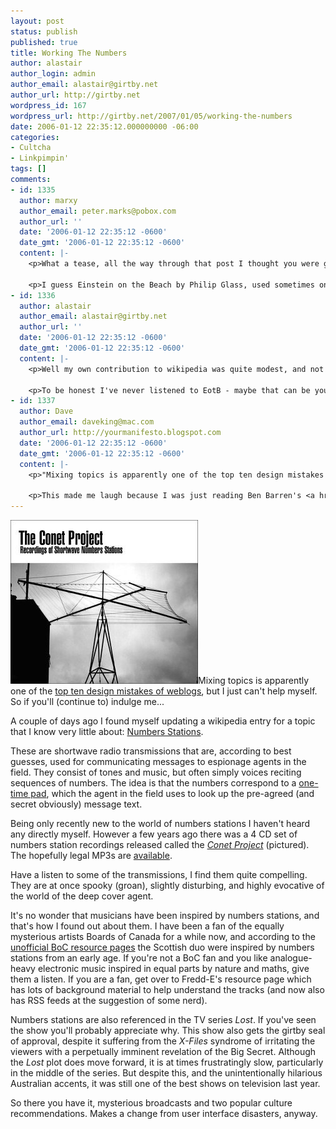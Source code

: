 ```yaml
---
layout: post
status: publish
published: true
title: Working The Numbers
author: alastair
author_login: admin
author_email: alastair@girtby.net
author_url: http://girtby.net
wordpress_id: 167
wordpress_url: http://girtby.net/2007/01/05/working-the-numbers
date: 2006-01-12 22:35:12.000000000 -06:00
categories:
- Cultcha
- Linkpimpin'
tags: []
comments:
- id: 1335
  author: marxy
  author_email: peter.marks@pobox.com
  author_url: ''
  date: '2006-01-12 22:35:12 -0600'
  date_gmt: '2006-01-12 22:35:12 -0600'
  content: |-
    <p>What a tease, all the way through that post I thought you were going to reveal in what way you corrected or improved the Wikipedia item on Numbers stations but, alas, the plot moved slowly and then drifted off.</p>

    <p>I guess Einstein on the Beach by Philip Glass, used sometimes on the Australian Science show, might be inspired by these stations?</p>
- id: 1336
  author: alastair
  author_email: alastair@girtby.net
  author_url: ''
  date: '2006-01-12 22:35:12 -0600'
  date_gmt: '2006-01-12 22:35:12 -0600'
  content: |-
    <p>Well my own contribution to wikipedia was quite modest, and not worth highlighting, but <a href="http://en.wikipedia.org/w/index.php?title=Numbers_station&amp;curid=156704&amp;action=history" rel="nofollow">you can find it fairly easily</a>.</p>

    <p>To be honest I've never listened to EotB - maybe that can be your own contribution to wikipedia?</p>
- id: 1337
  author: Dave
  author_email: daveking@mac.com
  author_url: http://yourmanifesto.blogspot.com
  date: '2006-01-12 22:35:12 -0600'
  date_gmt: '2006-01-12 22:35:12 -0600'
  content: |-
    <p>"Mixing topics is apparently one of the top ten design mistakes of weblogs, but I just can’t help myself. So if you’ll (continue to) indulge me…"</p>

    <p>This made me laugh because I was just reading Ben Barren's <a href="http://benbarren.blogspot.com/" rel="nofollow">blog</a>. Note the crafty editorial mashup of celebrity + web 2.0 commentary :)</p>
---
```

<img src="/images/conet.jpg" width="300" height="262" alt="Cover for the Conet Project CD" class="lede"/>Mixing topics is apparently one of the [top ten design mistakes of weblogs](http://www.useit.com/alertbox/weblogs.html), but I just can't help myself. So if you'll (continue to) indulge me...

A couple of days ago I found myself updating a wikipedia entry for a topic that I know very little about: [Numbers Stations](http://en.wikipedia.org/wiki/Numbers_station).

These are shortwave radio transmissions that are, according to best guesses, used for communicating messages to espionage agents in the field. They consist of tones and music, but often simply voices reciting sequences of numbers. The idea is that the numbers correspond to a [one-time pad](http://en.wikipedia.org/wiki/One-time_pad), which the agent in the field uses to look up the pre-agreed (and secret obviously) message text.

Being only recently new to the world of numbers stations I haven't heard any directly myself. However a few years ago there was a 4 CD set of numbers station recordings released called the [<cite>Conet Project</cite>](http://www.irdial.com/conet.htm) (pictured). The hopefully legal MP3s are [available](http://www.archive.org/details/ird059).

Have a listen to some of the transmissions, I find them quite compelling. They are at once spooky (groan), slightly disturbing, and highly evocative of the world of the deep cover agent.

It's no wonder that musicians have been inspired by numbers stations, and that's how I found out about them. I have been a fan of the equally mysterious artists Boards of Canada for a while now, and according to the [unofficial BoC resource pages](http://fredd-e.narfum.org/boc/) the Scottish duo were inspired by numbers stations from an early age. If you're not a BoC fan and you like analogue-heavy electronic music inspired in equal parts by nature and maths, give them a listen. If you are a fan, get over to Fredd-E's resource page which has lots of background material to help understand the tracks (and now also has RSS feeds at the suggestion of some nerd).

Numbers stations are also referenced in the TV series <cite>Lost</cite>. If you've seen the show you'll probably appreciate why. This show also gets the girtby seal of approval, despite it suffering from the <cite>X-Files</cite> syndrome of irritating the viewers with a perpetually imminent revelation of the Big Secret. Although the <cite>Lost</cite> plot does move forward, it is at times frustratingly slow, particularly in the middle of the series. But despite this, and the unintentionally hilarious Australian accents, it was still one of the best shows on television last year.

So there you have it, mysterious broadcasts and two popular culture recommendations. Makes a change from user interface disasters, anyway.
